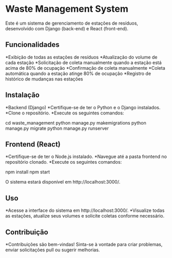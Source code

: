 # Waste Management System

Este é um sistema de gerenciamento de estações de resíduos, desenvolvido com Django (back-end) e React (front-end).

## Funcionalidades

*Exibição de todas as estações de resíduos
*Atualização do volume de cada estação
*Solicitação de coleta manualmente quando a estação está acima de 80% de ocupação
*Confirmação de coleta manualmente
*Coleta automática quando a estação atinge 80% de ocupação
*Registro de histórico de mudanças nas estações


## Instalação

*Backend (Django)
*Certifique-se de ter o Python e o Django instalados.
*Clone o repositório.
*Execute os seguintes comandos:

cd waste_management
python manage.py makemigrations
python manage.py migrate
python manage.py runserver


## Frontend (React)

*Certifique-se de ter o Node.js instalado.
*Navegue até a pasta frontend no repositório clonado.
*Execute os seguintes comandos:

npm install
npm start

O sistema estará disponível em http://localhost:3000/.

 ## Uso

*Acesse a interface do sistema em http://localhost:3000/.
*Visualize todas as estações, atualize seus volumes e solicite coletas conforme necessário.


##  Contribuição
*Contribuições são bem-vindas! Sinta-se à vontade para criar problemas, enviar solicitações pull ou sugerir melhorias.

